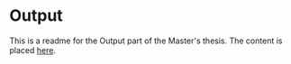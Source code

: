 # Output

This is a readme for the Output part of the Master's thesis. The content is placed [here](https://github.com/Psemata/thesis_research/wiki/Output).
